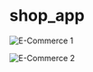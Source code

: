 # shop_app

![E-Commerce 1](https://user-images.githubusercontent.com/58266158/150206270-8c0b3a88-1555-44e0-9de1-adb8e258d32a.jpeg)

![E-Commerce 2](https://user-images.githubusercontent.com/58266158/150206284-ccea317e-1a7d-4c87-82eb-3731c6e05cee.jpeg)
